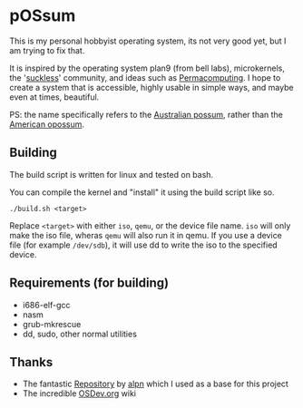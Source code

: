pOSsum
===

This is my personal hobbyist operating system, its not very good yet, but I am trying to fix that.

It is inspired by the operating system plan9 (from bell labs), microkernels, the '[suckless](https://suckless.org/)' community,
and ideas such as [Permacomputing](https://permacomputing.net/). I hope to create a system that is accessible,
highly usable in simple ways, and maybe even at times, beautiful.

PS: the name specifically refers to the [Australian possum](https://en.wikipedia.org/wiki/Phalangeriformes), rather than the [American opossum](https://en.wikipedia.org/wiki/Opossum).

Building
---
The build script is written for linux and tested on bash. 

You can compile the kernel and "install" it using the build script like so.

```
./build.sh <target>
```

Replace `<target>` with either `iso`, `qemu`, or the device file name.
`iso` will only make the iso file, wheras `qemu` will also run it in qemu.
If you use a device file (for example `/dev/sdb`), it will use dd to write the iso to the specified device.

Requirements (for building)
---
* i686-elf-gcc
* nasm
* grub-mkrescue
* dd, sudo, other normal utilities

Thanks
---
* The fantastic [Repository](https://github.com/alpn/x86_starterkit)
by [alpn](https://github.com/alpn) which I used as a base for this project
* The incredible [OSDev.org](https://wiki.osdev.org/) wiki
